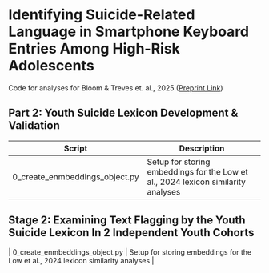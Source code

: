 # Identifying Suicide-Related Language in Smartphone Keyboard Entries Among High-Risk Adolescents

Code for analyses for Bloom & Treves et. al., 2025 ([Preprint Link](https://osf.io/preprints/psyarxiv/gfa7h_v1))



## Part 2: Youth Suicide Lexicon Development & Validation


| **Script** | **Description** |
|-------------|-----------------|
| 0_create_enmbeddings_object.py | Setup for storing embeddings for the Low et al., 2024 lexicon similarity analyses |


## Stage 2: Examining Text Flagging by the Youth Suicide Lexicon In 2 Independent Youth Cohorts

| 0_create_enmbeddings_object.py | Setup for storing embeddings for the Low et al., 2024 lexicon similarity analyses |
